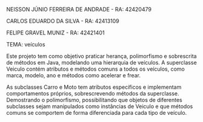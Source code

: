 NEISSON JÚNIO FERREIRA DE ANDRADE - RA: 42420479

CARLOS EDUARDO DA SILVA - RA: 42413109

FELIPE GRAVEL MUNIZ - RA: 42421401

TEMA: veículos

Este projeto tem como objetivo praticar herança, polimorfismo e sobrescrita de métodos em Java, modelando uma hierarquia de veículos. A superclasse Veiculo contém atributos e métodos comuns a todos os veículos, como marca, modelo, ano e métodos como acelerar e frear.

As subclasses Carro e Moto tem atributos específicos e implementam comportamentos próprios, sobrescrevendo métodos da superclasse. Demostrando o polimorfismo, possibilitando que objetos de diferentes subclasses sejam manipulados como instâncias de Veiculo e que métodos comuns se comportem de forma diferenciada para cada tipo de veículo.
